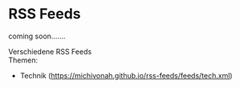 # RSS Feeds
coming soon.......

Verschiedene RSS Feeds
<br>Themen:
- Technik (https://michivonah.github.io/rss-feeds/feeds/tech.xml)
